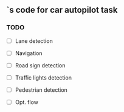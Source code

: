 ## <TEAMNAME>`s code for car autopilot task 


### TODO
 - [ ] Lane detection
 - [ ] Navigation 
 - [ ] Road sign detection 
 - [ ] Traffic lights detection 
 - [ ] Pedestrian detection 
 - [ ] Opt. flow

